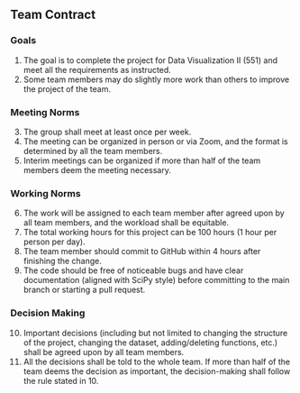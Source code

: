 ## Team Contract

### Goals
1. The goal is to complete the project for Data Visualization II (551) and meet all the requirements as instructed.
2. Some team members may do slightly more work than others to improve the project of the team.

### Meeting Norms
3. The group shall meet at least once per week.
4. The meeting can be organized in person or via Zoom, and the format is determined by all the team members.
5. Interim meetings can be organized if more than half of the team members deem the meeting necessary.

### Working Norms
6. The work will be assigned to each team member after agreed upon by all team members, and the workload shall be equitable.
7. The total working hours for this project can be 100 hours (1 hour per person per day).
8. The team member should commit to GitHub within 4 hours after finishing the change.
9. The code should be free of noticeable bugs and have clear documentation (aligned with SciPy style) before committing to the main branch or starting a pull request.

### Decision Making
10. Important decisions (including but not limited to changing the structure of the project, changing the dataset, adding/deleting functions, etc.) shall be agreed upon by all team members.
11. All the decisions shall be told to the whole team. If more than half of the team deems the decision as important, the decision-making shall follow the rule stated in 10.